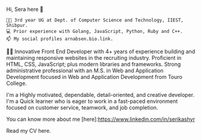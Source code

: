 Hi, Sera here 👋

    👨‍🎓 3rd year UG at Dept. of Computer Science and Technology, IIEST, Shibpur.
    💻 Prior experience with Golang, JavaScript, Python, Ruby and C++.
    📫 My social profiles arnabsen.bio.link.

👨‍💻 Innovative Front End Developer with 4+ years of experience building and maintaining responsive websites in the recruiting industry. Proficient in HTML, CSS, JavaScript; plus modern libraries and frameworks. Strong administrative professional with an M.S. in Web and Application Development focused in Web and Application Development from Touro College.

I'm a Highly motivated, dependable, detail-oriented, and creative developer. I'm a Quick learner who is eager to work in a fast-paced environment focused on customer service, teamwork, and job completion.


You can know more about me [here]:https://www.linkedin.com/in/serikashyr

Read my CV here.
